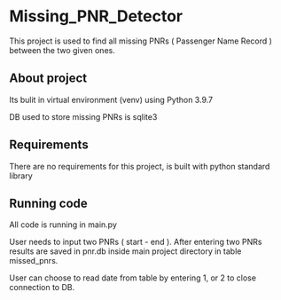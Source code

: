 # Missing_PNR_Detector

This project is used to find all missing PNRs ( Passenger Name Record ) between the two given ones.

## About project

Its bulit in virtual environment (venv) using Python 3.9.7

DB used to store missing PNRs is sqlite3 

## Requirements

There are no requirements for this project, is built with python standard library

## Running code

All code is running in main.py

User needs to input two PNRs ( start - end ).
After entering two PNRs results are saved in pnr.db inside main project directory in table missed_pnrs.

User can choose to read date from table by entering 1, or 2 to close connection to DB.
